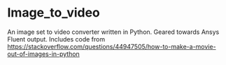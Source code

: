 # Image_to_video
An image set to video converter written in Python. Geared towards Ansys Fluent output. Includes code from https://stackoverflow.com/questions/44947505/how-to-make-a-movie-out-of-images-in-python
